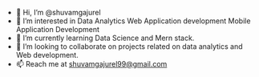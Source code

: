 - 👋 Hi, I’m @shuvamgajurel
- 👀 I’m interested in Data Analytics Web Application development Mobile Application Development 
- 🌱 I’m currently learning Data Science and Mern stack.
- 💞️ I’m looking to collaborate on projects related on data analytics and Web development.
- 📫 Reach me at shuvamgajurel99@gmail.com

<!---
shuvamgajurel/shuvamgajurel is a ✨ special ✨ repository because its `README.md` (this file) appears on your GitHub profile.
You can click the Preview link to take a look at your changes.
--->
